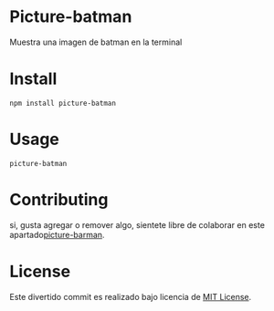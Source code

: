 # Picture-batman

Muestra una imagen de batman en la terminal

# Install

```
npm install picture-batman
```

# Usage
```
picture-batman

```

# Contributing

si, gusta agregar o remover algo, sientete libre de colaborar en este apartado[picture-barman](git@github.com:jesusvite/picture-batman.git).

# License

Este divertido commit es realizado bajo licencia de [MIT License](https://opensource.org/licenses/MIT).